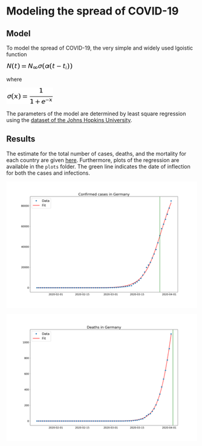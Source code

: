 # Modeling the spread of COVID-19

## Model

To model the spread of COVID-19, the very simple and widely used lgoistic function

![Model](https://raw.githubusercontent.com/VincentStimper/COVID-19-modeling/master/equations/model.jpg)

where

![sigmoid](https://raw.githubusercontent.com/VincentStimper/COVID-19-modeling/master/equations/sigmoid.jpg)

The parameters of the model are determined by least square regression using the
[dataset of the Johns Hopkins University](https://github.com/CSSEGISandData/COVID-19).


## Results

The estimate for the total number of cases, deaths, and the mortality for each country are given
[here](https://github.com/VincentStimper/COVID-19-modeling/blob/master/logistic-results.csv). Furthermore,
plots of the regression are available in the `plots` folder. The green line indicates the date of inflection for both the cases and infections.

![Cases Germany](https://raw.githubusercontent.com/VincentStimper/COVID-19-modeling/master/plots/cases_germany.png)

![Deaths Germany](https://raw.githubusercontent.com/VincentStimper/COVID-19-modeling/master/plots/deaths_germany.png)
